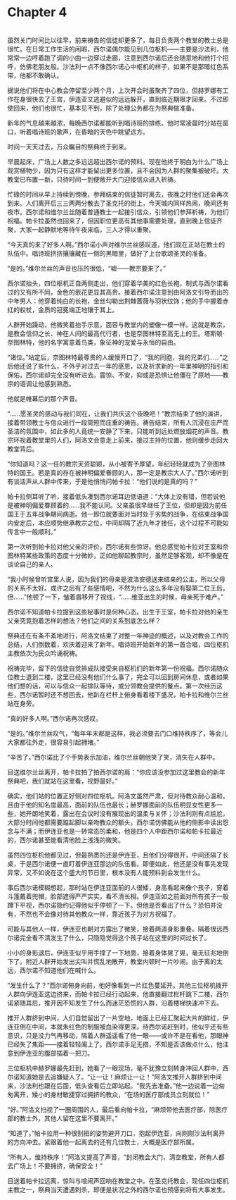 # Chapter 4

<br>
虽然关门时间比以往早，前来祷告的信徒却更多了，每日负责两个教堂的教士总是很忙。在日常工作生活的闲暇，西尔诺偶尔能见到几位枢机——主要是沙法利，他常常一边哼着跑了调的小曲一边穿过走廊，注意到西尔诺后还会随意地和他打个招呼，仿佛老朋友般。沙法利一点不像西尔诺心中枢机的样子，如果不是那暗红色系带，他都不敢确认。

据说他们将在中心教会停留至少两个月，上次开会时虽聚齐了四位，但赫罗娜有工作在身很快去了王宫，伊连亚又逃避似的远远躲开，直到临近期限才回来。不过即使回来，他们也很忙，基本见不到，除了处理公务都在为祭典做准备。

新年的气息越来越浓，每晚西尔诺都能听到唱诗班的排练。他时常凌晨时分站在窗口，听着唱诗班的歌声，在昏暗的天色中眺望远方。

时间一天天过去，万众瞩目的祭典终于到来。

早晨起床，广场上人数之多远远超出西尔诺的预料。现在他终于明白为什么广场上观赏植物少，因为只有这样才能留出更多位置，且不会因为人群的聚集被破坏。大教堂已布置一新，只待时间一到便敞开大门迎接信众进入祈祷。

忙碌的时间从早上持续到傍晚，参拜结束的信徒暂时离去，夜晚之时他们还会再次到来。人们离开后三三两两分散去了圣克托的街上，今天城内同样热闹，晚间还有夜市。西尔诺和维尔兰丝随着普通教士一起接引信众，引领他们参拜祈祷，为他们祝福。帕卡拉虽然也回来了，但因职位更高有其他事需要处理，直到晚上信徒齐聚，大家一起静默地等待午夜来临，三人才得以重聚。

“今天真的来了好多人啊。”西尔诺小声对维尔兰丝感叹道，他们现在正站在教士的队伍中。唱诗班挤挤攘攘藏在一侧的黑暗里，做好了上台歌颂圣灵的准备。

“是的。”维尔兰丝的声音也压的很低，“嘘——教宗要来了。”

西尔诺抬头，四位枢机正自两侧走出，他们穿着华美的红色长袍，制式与西尔诺看过的又有所不同，金色的嵌花更显其高贵。接着西尔诺注意到由阿洛文引导而出的中年男人：他穿着纯白的长袍，金丝勾勒出荆棘蔷薇与羽状纹饰；他的手中握着赤红的权杖，金质的冠冕端正地镶于其上。

人群开始躁动，他微笑着抬手示意，面容与教堂内的塑像一模一样。这就是教宗，是教会信仰之长、神在人间的最高代行者，也是奈图林特至高无上的王。塔斯顿·奈图林特，他的名字寓意着鸟类，象征神的宠爱与永恒的自由。

“诸位。”站定后，奈图林特最尊贵的人缓慢开口了，“我的同胞，我的兄弟们……”之后他还说了些什么，不外乎对过去一年的感恩，以及祈求新的一年里神明的指引和保佑，西尔诺却完全没有听进去。震惊、不安，抑或是恐惧让他僵在了原地——教宗的语调让他感到熟悉。

他就是帷幕后的那个声音。

“……愿圣灵的感动与我们同在，让我们共庆这个夜晚吧！”教宗结束了他的演讲，接着带领教士与信众进行一段简短而庄重的祷告。祷告结束，所有人沉浸在庄严而圣洁的氛围中，如此多的人竟统一安静了下来，只能听到远处燃放烟花的声音。教宗环视着教堂里的人们，阿洛文会意走上前来，接过主持的位置，他则缓步走回大教堂背后。

“你知道吗？这一任的教宗天资聪颖，从小被寄予厚望，年纪轻轻就成为了奈图林特的国王。若是真的存在被神明偏爱眷顾的人，那一定是教宗大人了。”西尔诺听到有谈话声从人群中传来，于是他悄悄问帕卡拉：“他们说的是真的吗？”

帕卡拉侧耳听了听，接着低头凑到西尔诺耳边低语道：“大体上没有错，但若说他是被神明偏爱眷顾着的……我不能认同。父亲虽很早继任了王位，但却是因为前任国王于五年战争期间病逝。他一即位就要面对当时处于劣势的战争，在结束战争国内安定后，本应顺势继承教宗之位，中间却隔了近九年才接任，这个过程不可能如传言中一般顺利。”

第一次听到帕卡拉对他父亲的评价，西尔诺有些惊讶。他总感觉帕卡拉对王室和奈图林特某些政策的态度十分微妙，正如他聊起教宗时，虽然足够客观，却不像是在谈论自己的亲人。

“我小时候曾听宫里人说，因为我们的母亲是波洛安德送来结亲的公主，所以父母的关系不太好。或许之后有了些感情吧，不然为什么这么多年没有娶第二位王后，但……”他顿了一下，皱着眉移开了视线，“……维亚出生的时候，母亲死于难产。”

西尔诺不知道帕卡拉提到这些秘事时是何种心态。出生于王室，帕卡拉对他的亲生父亲究竟抱着怎样的想法？他们之间的关系到底怎么样？

祭典还在有条不紊地进行，阿洛文结束了对整一年神迹的概述，以及对教会工作的总结，人们倒数着，欢庆着迎来了新年。唱诗班开始新年的第一首合唱，四位枢机主教依次为民众吟诵祝祷。

祝祷完毕，留下的信徒自觉排成队接受来自枢机们的新年第一份祝福。西尔诺随众位教士退到二楼，这里已经没有他们什么事了，完全可以回到房间休息，或者如果他们想的话，可以与信众一起排队等待，或分领教会提供的餐点。第一次经历这些，西尔诺暂时还不想回去，他趴在栏杆上俯身看着楼下盛况，帕卡拉和维尔兰丝站在身旁。

“真的好多人啊。”西尔诺再次感叹。

“是的。”维尔兰丝叹气，“每年年末都是这样，我必须要去门口维持秩序了，等会儿大家都往外走，很容易引起拥堵。”

“辛苦了。”西尔诺比了个手势表示加油，维尔兰丝朝他笑了笑，消失在人群中。

目送维尔兰丝离开，帕卡拉拍了拍西尔诺的肩：“你应该没参加过这里教会的新年祭典吧，我们就站在这里看，视野最好。”

确实，他们站的位置正好侧对四位枢机。阿洛文虽然严肃，但对待教众耐心温和，且由于他的知名度最高，面前的队伍也最长；赫罗娜面前的队伍明显女性更多一些，她开朗地笑着，露出在会议时没有展现出的温柔与关怀；沙法利则有点尴尬，大部分时间他都需要踮起脚以亲吻教众的额头，西尔诺仿佛能从他的侧影中读出怨念与不满；而伊连亚也是一转常态的柔和，他是四个人中距西尔诺和帕卡拉最近的，西尔诺甚至能看清他脸上浅浅的微笑。

虽然四位枢机他都见过，但最熟悉的还是伊连亚，且他们分得很开，中间还隔了长桌，于是西尔诺便一直盯着伊连亚那边的队伍看。即便如此，他还是没有事先发现异常，又不如说在这个盛大的节日里，根本没有人能预料到会发生什么。

事后西尔诺模糊想起，那时站在伊连亚面前的人很矮，身高看起来像个孩子，穿着斗篷戴着兜帽，脸部遮得严严实实，看不清长相。伊连亚如之前面对所有孩子一般蹲下平视，西尔诺隐约记得他似乎停顿了一下。但他是否看出了什么？恐怕并没有，不然也不会像对待其他教众一样，靠近孩子为对方祝福了。

可能与其他人一样，伊连亚也朝对方露出了微笑，接着两道身影重叠。隔着很远西尔诺完全看不清发生了什么，只隐隐觉得这个孩子站在这里的时间过长了。

小小的身影退后，伊连亚似乎用手撑了一下地面，接着身体晃了晃，毫无征兆地倒下了。附近人群开始发出尖叫并慌乱地散开，教堂内顿时一片吵闹。由于离的太远，西尔诺不知道他们在喊什么。

“发生什么了？”西尔诺俯身向前，他好像看到一片红色蔓延开。其他三位枢机拨开人群向伊连亚这边挤来，而帕卡拉已经行动起来，他直接翻过栏杆跳下二楼，西尔诺紧随其后，推开因不知发生了什么而迷茫恐慌的人群，沿着楼梯快速冲下去。

推开人群挤到中间，人们自觉留出了一片空地，地面上已经汇聚起大片的鲜红，伊连亚倒在中间，本就朱红色的制服被血染得更深。待西尔诺赶到时，他似乎还有些意识，只是没力气再移动，隔着人群遥遥看了他一眼——或许不是在看他，那眼神已经失了焦距——接着轻轻阖上了。西尔诺手足无措，不知是否该做点什么，他注意到伊连亚的腹部插着一把刀。

三位枢机中赫罗娜最先赶到，她看了一眼现场，毫不犹豫立刻转身冲回人群中，西尔诺知道她是去追嫌疑人了。“让一让！麻烦让一让！”阿洛文推开人群挤到中间来，沙法利也跟在后面，低头查看后立即站起。“我先去准备。”他一边说着一边匆匆离开，矮小的身材敏捷穿过拥挤的教众，“在场的医疗部成员立刻就位！”

“好。”阿洛文扫视了一圈周围的人，最后看向帕卡拉，“麻烦带他去医疗部，除医疗部的教士外，其他人留在这里不要离开。”

“知道了。”帕卡拉用一种很别扭的姿势避开刀口，抱起伊连亚，向刚刚沙法利离开的方向冲去。紧跟着他一起离去的还有几位教士，大概是医疗部所属。

“所有人，维持秩序！”阿洛文提高了声音，“封闭教会大门，清空教堂，所有人都去广场上！不要拥挤，确保安全！”

目送着帕卡拉远离，惊叫与喧闹声回响在教堂之中。在圣克托教会，现任四位枢机主教之一，祭典当天遭遇刺杀，即便是状况之外的西尔诺也预感到将有大事发生。

